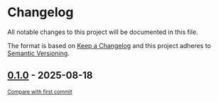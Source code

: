 # Changelog

All notable changes to this project will be documented in this file.

The format is based on [Keep a Changelog](http://keepachangelog.com/en/1.0.0/)
and this project adheres to [Semantic Versioning](http://semver.org/spec/v2.0.0.html).

<!-- insertion marker -->
## [0.1.0](https://github.com/tsypuk/aws-news/releases/tag/0.1.0) - 2025-08-18

<small>[Compare with first commit](https://github.com/tsypuk/aws-news/compare/4d414f99aa54fec18bdf6fbda50f0b7ef176b94a...0.1.0)</small>

